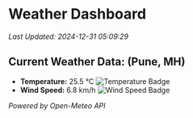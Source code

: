 
# Weather Dashboard

_Last Updated: 2024-12-31 05:09:29_

## Current Weather Data: (Pune, MH)
- **Temperature:** 25.5 °C ![Temperature Badge](https://img.shields.io/badge/Temperature-Medium%20Temp-green)
- **Wind Speed:** 6.8 km/h ![Wind Speed Badge](https://img.shields.io/badge/Wind%20Speed-Low%20Wind-blue)

*Powered by Open-Meteo API*
